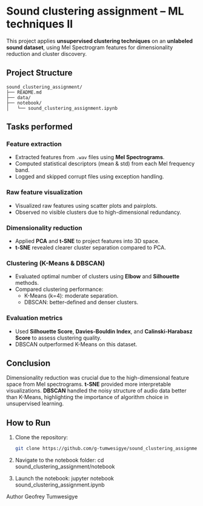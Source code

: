 # Sound clustering assignment – ML techniques II

This project applies **unsupervised clustering techniques** on an **unlabeled sound dataset**, using Mel Spectrogram features for dimensionality reduction and cluster discovery.

## Project Structure

```
sound_clustering_assignment/
├── README.md              
├── data/                    
├── notebook/             
│   └── sound_clustering_assignment.ipynb             
```

## Tasks performed

### Feature extraction
- Extracted features from `.wav` files using **Mel Spectrograms**.
- Computed statistical descriptors (mean & std) from each Mel frequency band.
- Logged and skipped corrupt files using exception handling.

### Raw feature visualization
- Visualized raw features using scatter plots and pairplots.
- Observed no visible clusters due to high-dimensional redundancy.

### Dimensionality reduction
- Applied **PCA** and **t-SNE** to project features into 3D space.
- **t-SNE** revealed clearer cluster separation compared to PCA.

### Clustering (K-Means & DBSCAN)
- Evaluated optimal number of clusters using **Elbow** and **Silhouette** methods.
- Compared clustering performance:
  - K-Means (k=4): moderate separation.
  - DBSCAN: better-defined and denser clusters.

### Evaluation metrics
- Used **Silhouette Score**, **Davies-Bouldin Index**, and **Calinski-Harabasz Score** to assess clustering quality.
- DBSCAN outperformed K-Means on this dataset.

## Conclusion

Dimensionality reduction was crucial due to the high-dimensional feature space from Mel spectrograms. **t-SNE** provided more interpretable visualizations. **DBSCAN** handled the noisy structure of audio data better than K-Means, highlighting the importance of algorithm choice in unsupervised learning.

## How to Run
1. Clone the repository:
   ```bash
   git clone https://github.com/g-tumwesigye/sound_clustering_assignment.git
   ```
2. Navigate to the notebook folder:
   cd sound_clustering_assignment/notebook

3. Launch the notebook:
jupyter notebook sound_clustering_assignment.ipynb

Author
Geofrey Tumwesigye

   
